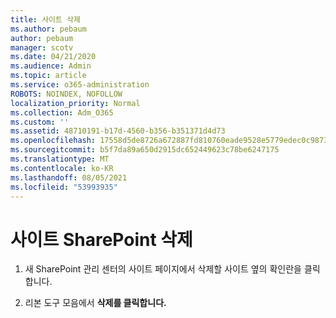 ```yaml
---
title: 사이트 삭제
ms.author: pebaum
author: pebaum
manager: scotv
ms.date: 04/21/2020
ms.audience: Admin
ms.topic: article
ms.service: o365-administration
ROBOTS: NOINDEX, NOFOLLOW
localization_priority: Normal
ms.collection: Adm_O365
ms.custom: ''
ms.assetid: 48710191-b17d-4560-b356-b351371d4d73
ms.openlocfilehash: 17558d5de8726a672887fd810760eade9528e5779edec0c98735df17d1e5ccc3
ms.sourcegitcommit: b5f7da89a650d2915dc652449623c78be6247175
ms.translationtype: MT
ms.contentlocale: ko-KR
ms.lasthandoff: 08/05/2021
ms.locfileid: "53993935"
---
```

# <a name="delete-a-sharepoint-site"></a>사이트 SharePoint 삭제

1. 새 SharePoint 관리 센터의 사이트 페이지에서 삭제할 사이트 옆의 확인란을 클릭합니다.
    
2. 리본 도구 모음에서 **삭제를 클릭합니다.**
    

